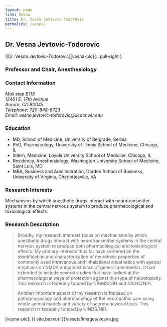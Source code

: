 ```yaml
---
layout: page
link: Vesna
title: Dr. Vesna Jevtovic-Todorovic
permalink: /vesna/
---
```


## Dr. Vesna Jevtovic-Todorovic

![Dr. Vesna Jevtovic-Todorovic][vesna-pic]{: .pull-right }

### Professor and Chair, Anesthesiology

### Contact Information
_Mail stop B113_  
_12401 E. 17th Avenue_  
_Aurora, CO 80045_  
_Telephone: 720-848-6723_  
_Email: vesna.jevtovic-todorovic@ucdenver.edu_  

 
### Education  
* MD, School of Medicine, University of Belgrade, Serbia
* PhD, Pharmacology, University of Illinois School of Medicine, Chicago, IL
* Intern, Medicine, Loyola University School of Medicine, Chicago, IL
* Residency, Anesthesiology, Washington University School of Medicine, Saint Luis, MO
* MBA, Business and Administration, Darden School of Business, University of Virginia, Charlottesville, VA

### Research Interests  
Mechanisms by which anesthetic drugs interact with neurotransmitter systems in the central nervous system to produce pharmacological and toxicological effects.

### Research Description  
>Broadly, my research interests focus on mechanisms by which anesthetic drugs interact with neurotransmitter systems in the central nervous system to produce both pharmacological and toxicological effects. My primary interests thus far have centered on the identification and characterization of neurotoxic properties of commonly used intravenous and inhalational anesthetics with special emphasis on NMDA antagonist class of general anesthetics. It had extended to include several studies that have looked at the pharmacological ways of protection against this type of neurotoxicity. This research is federally funded by NIGMS/NIH and NICHD/NIH.
>
>Another important aspect of my research is focused on pathophysiology and pharmacology of the neuropathic pain using whole animal models and variety of neurobehavioral tests. This research is federally funded by NINDS/NIH.

[vesna-pic]: {{ site.baseurl }}/assets/images/vesna.jpg